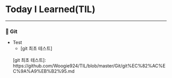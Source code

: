 # Today I Learned(TIL)
- - -
### 🤲 Git<br>
- Test
  - [git 최초 테스트]
  <br>
  [git 최초 테스트]: https://github.com/Woogie924/TIL/blob/master/Git/git%EC%82%AC%EC%9A%A9%EB%B2%95.md
